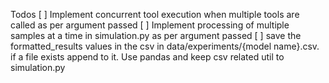 Todos
[ ] Implement concurrent tool execution when multiple tools are called as per argument passed
[ ] Implement processing of multiple samples at a time in simulation.py as per argument passed
[ ] save the formatted_results values in the csv in data/experiments/{model name}.csv. if a file exists append to it. Use pandas and keep csv related util to simulation.py
